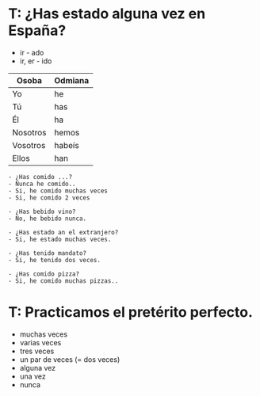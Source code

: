 # T: ¿Has estado alguna vez en España?

- ir - ado
- ir, er - ido

| Osoba    | Odmiana |
| -------- | ------- |
| Yo       | he      |
| Tú       | has     |
| Él       | ha      |
| Nosotros | hemos   |
| Vosotros | habeís  |
| Ellos    | han     |

```spanish
- ¿Has comido ...? 
- Nunca he comido..
- Si, he comido muchas veces
- Si, he comido 2 veces
```

```spanish
- ¿Has bebido vino?
- No, he bebido nunca.

- ¿Has estado an el extranjero?
- Si, he estado muchas veces.

- ¿Has tenido mandato?
- Si, he tenido dos veces.

- ¿Has comido pizza? 
- Si, he comido muchas pizzas..
```

# T: Practicamos el pretérito perfecto.

- muchas veces
- varias veces
- tres veces
- un par de veces (= dos veces)
- alguna vez
- una vez
- nunca